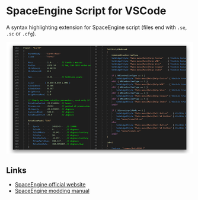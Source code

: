 # SpaceEngine Script for VSCode

A syntax highlighting extension for SpaceEngine script (files end with `.se`, `.sc` or `.cfg`).

![example code](./images/example_code.png)

## Links
* [SpaceEngine official website](http://spaceengine.org/)
* [SpaceEngine modding manual](http://spaceengine.org/manual/making-addons/introduction/)
